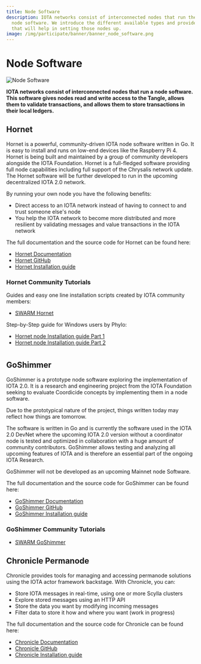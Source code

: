 ```yaml
---
title: Node Software
description: IOTA networks consist of interconnected nodes that run the same
  node software. We introduce the different available types and provide guides
  that will help in setting those nodes up.
image: /img/participate/banner/banner_node_software.png
---
```


# Node Software

![Node Software](/img/participate/banner/banner_node_software.png)

**IOTA networks consist of interconnected nodes that run a node software. This software gives nodes read and write access to the Tangle, allows them to validate transactions, and allows them to store transactions in their local ledgers.**

## Hornet

Hornet is a powerful, community-driven IOTA node software written in Go. It is easy to install and runs on low-end devices like the Raspberry Pi 4. Hornet is being built and maintained by a group of community developers alongside the IOTA Foundation. Hornet is a full-fledged software providing full node capabilities including full support of the Chrysalis network update. The Hornet software will be further developed to run in the upcoming decentralized IOTA 2.0 network.

By running your own node you have the following benefits:

- Direct access to an IOTA network instead of having to connect to and trust someone else's node
- You help the IOTA network to become more distributed and more resilient by validating messages and value transactions in the IOTA network

The full documentation and the source code for Hornet can be found here:

- [Hornet Documentation](/hornet/welcome)
- [Hornet GitHub](https://github.com/gohornet/hornet)
- [Hornet Installation guide](/hornet/getting_started)

### Hornet Community Tutorials

Guides and easy one line installation scripts created by IOTA community members:

- [SWARM Hornet](https://github.com/tanglebay/swarm)

Step-by-Step guide for Windows users by Phylo:

- [Hornet node Installation guide Part 1](https://phyloiota.medium.com/iota-hornet-node-installation-81747de28338)
- [Hornet node Installation guide Part 2](https://phyloiota.medium.com/iota-hornet-node-installation-2-8f2639e04d1d)

#
## GoShimmer

GoShimmer is a prototype node software exploring the implementation of IOTA 2.0. It is a research and engineering project from the IOTA Foundation seeking to evaluate Coordicide concepts by implementing them in a node software.

Due to the prototypical nature of the project, things written today may reflect how things are tomorrow.

The software is written in Go and is currently the software used in the IOTA 2.0 DevNet where the upcoming IOTA 2.0 version without a coordinator node is tested and optimized in collaboration with a huge amount of community contributors. GoShimmer allows testing and analyzing all upcoming features of IOTA and is therefore an essential part of the ongoing IOTA Research.

GoShimmer will not be developed as an upcoming Mainnet node Software.

The full documentation and the source code for GoShimmer can be found here:

- [GoShimmer Documentation](/goshimmer/welcome)
- [GoShimmer GitHub](https://github.com/iotaledger/goshimmer)
- [GoShimmer Installation guide](/goshimmer/tutorials/setup)

### GoShimmer Community Tutorials

- [SWARM GoShimmer](https://github.com/tanglebay/swarm)

## Chronicle Permanode

Chronicle provides tools for managing and accessing permanode solutions using the IOTA actor framework backstage. With Chronicle, you can:

- Store IOTA messages in real-time, using one or more Scylla clusters
- Explore stored messages using an HTTP API
- Store the data you want by modifying incoming messages
- Filter data to store it how and where you want (work in progress)

The full documentation and the source code for Chronicle can be found here:

- [Chronicle Documentation](/chronicle/welcome)
- [Chronicle GitHub](https://github.com/iotaledger/chronicle.rs)
- [Chronicle Installation guide](/chronicle/getting_started)

